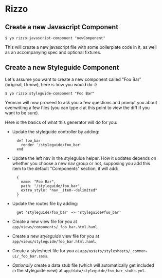 # Rizzo

## Create a new Javascript Component

    $ yo rizzo:javascript-component "newComponent"

This will create a new javascript file with some boilerplate code in it, as well as an accompanying spec and optional fixtures.


## Create a new Styleguide Component

Let's assume you want to create a new component called "Foo Bar" (original, I know), here is how you would do it:

    $ yo rizzo:styleguide-component "Foo Bar"

Yeoman will now proceed to ask you a few questions and prompt you about overwriting a few files (you can type `d` at this point to view the diff if you want to be sure).

Here is the basics of what this generator will do for you:

+ Update the styleguide controller by adding:
    
        def foo_bar
          render '/styleguide/foo_bar'
        end

+ Update the left nav in the styleguide helper. How it updates depends on whether you choose a new nav group or not, supposing you add this item to the default "Components" section, it will add:

        {
          name: "Foo Bar",
          path: "/styleguide/foo_bar",
          extra_style: "nav__item--delimited"
        }

+ Update the routes file by adding:

        get 'styleguide/foo_bar' => 'styleguide#foo_bar'

+ Create a new view file for you at `app/views/components/_foo_bar.html.haml`.
+ Create a new *styleguide* view file for you at `app/views/styleguide/foo_bar.html.haml`.
+ Create a stylesheet file for you at `app/assets/stylesheets/_common-ui/_foo_bar.sass`.
+ *Optionally* create a data stub file (which will automatically get included in the styleguide view) at `app/data/styleguide/foo_bar_stubs.yml`.

